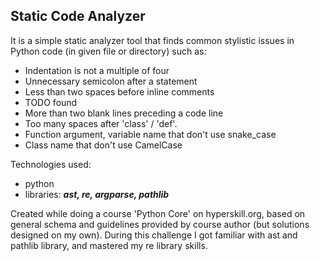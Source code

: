 ## Static Code Analyzer

It is a simple static analyzer tool that finds common stylistic issues in Python code (in given file or directory) such as:
- Indentation is not a multiple of four
- Unnecessary semicolon after a statement
- Less than two spaces before inline comments
- TODO found
- More than two blank lines preceding a code line
- Too many spaces after 'class' / 'def'.
- Function argument, variable name that don't use snake_case
- Class name that don't use CamelCase

Technologies used:
- python
- libraries: **_ast, re, argparse, pathlib_**

Created while doing a course 'Python Core' on hyperskill.org, based on general schema and guidelines provided by course author (but solutions designed on my own). During this challenge I got familiar with ast and pathlib library, and mastered my re library skills.  
